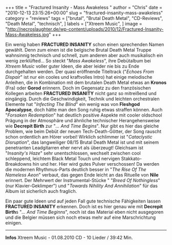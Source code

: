 +++
title = "Fractured Insanity - Mass Awakeless "
author = "Chris"
date = "2010-12-13 23:15:26+00:00"
slug = "fractured-insanity-mass-awakeless"
category = "reviews"
tags = ["brutal", "Brutal Death Metal", "CD-Reviews", "Death Metal", "technisch", ]
labels = ["Xtreem Music", ]
image = "http://necroslaughter.de/wp-content/uploads/2010/12/Fractured-Insanity-Mass-Awakeless.jpg"
+++

Ein wenig haben **FRACTURED INSANITY** schon einen sprechenden Namen gewählt. Denn zum einen ist die belgische Brutal Death Metal Truppe wahnsinnig technisch und schnell, zum anderen aber auch musikalisch ein wenig zerklüfted... So steckt "_Mass Awakeless_", ihre Debütalbum bei _Xtreem Music_ voller guter Ideen, die aber leider nie bis zu Ende durchgehalten werden. Der quasi eröffnende Titeltrack ("_Echoes From Dispair_" ist nur ein cooles und kraftvolles Intro) hat einige melodische Anleihen, die in Kombination mit dem brutalen Death Metal etwas an **Kronos** (Fra) oder **Gorod** erinnern. Doch im Gegensatz zu den französischen Kollegen arbeiten **FRACTURED INSANITY** nicht ganz so mitreißend und eingängig. Durch die Geschwindigkeit, Technik und leichten orchestralen Elemente hat "_Infecting The Blind_" ein wenig was von **Fleshgod Apocalypse**, doch hätte man den Song ruhig etwas straffen können. Auch "_Forsaken Redemption_" hat deutlich positive Aspekte mit cooler oldschool Prägung in der Atmosphäre und ähnliche technischer Herangehensweise wie **Decrepit Birth** zur "_... And Time Begins_". Nur gibt es hier das gleiche Problem, wie beim Debüt der neuen Tech-Death-Götter, der Song rauscht schon ordentlich am Hörer vorbei!
Wirklich schlimmer ist "_Cataclystic Disruption_", das langweiliger 08/15 Brutal Death Metal ist und mit seinem penetranten Leadgitarren eher nervt als überzeugt! Gleichsam ist "_Insanity's Haze_" sehr unentschlossen, wechselt zwischen cool schleppend, leichtem Black Metal Touch und nervigen Stakkato-Breakdowns hin und her. Hier wird gutes Pulver verschossen! Da werden die modernen Rhythmus-Parts deutlich besser in "_The Rise Of The Nameless Aeon_" verbaut, das gegen Ende leicht an das Rituelle von **Nile** erinnert.
Der Mehrwert der Instrumental-Stücke " "_Breed Of Nothingless_" (nur Klavier-Geklimper") und "_Towards Nihility And Annihilation_" für das Album ist sicherlich auch fraglich.

Ein paar gute Ideen und auf jeden Fall gute technische Fähigkeiten lassen **FRACTURED INSANITY** erkennen. Doch ist es hier genau wie mit **Decrepit Birth**s "_... And Time Beginns_", noch ist das Material eben nicht ausgegoren und die Belgier müssen sich noch etwas mehr auf eine Marschrichtung einigen.





---
**Infos**
Xtreem Music - 01.08.2010
CD - 10 Lieder / 39:42 Min.

